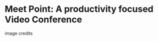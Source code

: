 # Meet Point: A productivity focused Video Conference

image credits

<!-- <a href="https://storyset.com/web">Web illustrations by Storyset</a> -->
<!-- Image by <a href="https://www.freepik.com/free-psd/3d-female-character-with-404-error-message_13678516.htm">Freepik</a> -->
